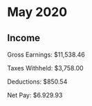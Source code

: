 # May 2020

## Income

Gross Earnings: $11,538.46

Taxes Withheld: $3,758.00

Deductions: $850.54

Net Pay: $6.929.93
